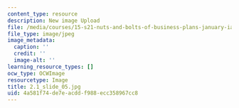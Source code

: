 ```yaml
---
content_type: resource
description: New image Upload
file: /media/courses/15-s21-nuts-and-bolts-of-business-plans-january-iap-2014/4a581f74de7eacddf988ecc358967cc8_2.1_slide_05.jpg
file_type: image/jpeg
image_metadata:
  caption: ''
  credit: ''
  image-alt: ''
learning_resource_types: []
ocw_type: OCWImage
resourcetype: Image
title: 2.1_slide_05.jpg
uid: 4a581f74-de7e-acdd-f988-ecc358967cc8
---
```

